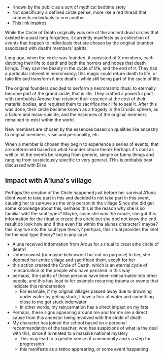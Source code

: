
- Known by the public as a sort of mythical bedtime stoty
- Not specifically a defined circle per se, more like a red thread that connects individuals to one another
- [This link](https://goblincoach.com/circle-of-death/) inspires

While the Circle of Death originally was one of the ancient druid circles that existed in a past long forgotten, it currently manifests as a collection of events that happen to individuals that are chosen by the original (number associated with death) members' spirits.

Long ago, when the circle was founded, it consisted of X members, each devoting their life to death and both the horrors and hopes that death brings. They saw the beauty in the cycle of life, and the end of it. They had a particular interest in necromancy; this magic could return death to life, or take life and transform it into death - while still being part of the cycle of life.

The original founders decided to perform a necromantic ritual, to eternally become part of the grand circle, that is life. They crafted a powerful pact with (probably) Arouse that retained their essence at the cost of their material bodies, and required them to sacrifice their life to seal it. 
After this was done, their circle became known as a tragedy in the Druidic sphere, as a failure and mass-suicide, and the essences of the original members remained to exist within the world.

New members are chosen by the essences based on qualities like ancestry to original members, visin and personality, etc

When a member is chosen they begin to experience a series of events, that are determined based on what Founder chose them?
Perhaps it's cool as well to let the events be ranging from generic, simple or funny things and ranging from suspiciously specific to very general.
THis is probably best discussed with Elise.

## Impact with A'luna's village
Perhaps the creaton of the Circle happened just before her survival
A'luna didnt want to take part in this and decided to not take part in this event, causing her to survuve as the only person in the village
Since she did get some knowledge about this, oerhaos this is the reason why she is so familiar wiht the soul types?
Maybe, since she was the oracle, she got this information for the ritual to create this circle but she dod not know the end result do look how and if this even fits within the alunas character?
	maybe?
this may tue into the soul type theory?
perhpas, this ritual provides the inlet for the soul type theory?
but in any case
- Aluna received intfomration from Arous for a ritual to creat ethe circle of death?
- Unbeknownst (or maybe beknownst but not on purpose) to her, she doomed her entire village and sacrificed them, excelt for her
- this action created the Circle of Death, which is an eternal cycle of reincarnation of the people who have perished in this way
- perhaps, the spirits of these persons have been reincarnated into other people, and this has lead to for example recurring trauma or events that indicate this reincarnation
	- For example, if my original villager passed away due to drowning under water by geting stuck, I have a fear of water and something close to me got stuck inderwater
	- In other words, my reincarnation has a direct impact on my fate
- Perhaps, these signs appearing around me and for me are a direct cause from this ancestor being involved with the circle of death
- My character has joined the school based on a personal recommendation of the teacher, who has suspicions of what ia the deal with this, since it is related to a massive national mystery
	- This may lead to a greater sense of communnity and s a step for progression
	- this manifests as a tattoo apprearing, or some event happening
